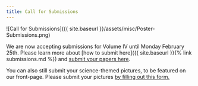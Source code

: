 ```yaml
---
title: Call for Submissions
---
```

![Call for Submissions]({{ site.baseurl }}/assets/misc/Poster-Submissions.png)

We are now accepting submissions for Volume IV until Monday February 25th. Please learn more about [how to submit here]({{ site.baseurl }}{% link submissions.md %}) and [submit your papers here]( https://journals.mcmaster.ca/iScientist/about/submissions#onlineSubmissions).

You can also still submit your science-themed pictures, to be featured on our front-page. Please submit your pictures [by filling out this form.](https://goo.gl/forms/2MdajH9aN2u22LhE2)
